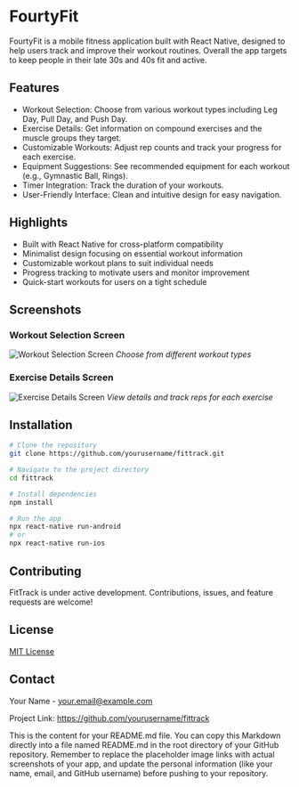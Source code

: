 # FourtyFit

FourtyFit is a mobile fitness application built with React Native, designed to help users track and improve their workout routines.
Overall the app targets to keep people in their late 30s and 40s fit and active.

## Features

- Workout Selection: Choose from various workout types including Leg Day, Pull Day, and Push Day.
- Exercise Details: Get information on compound exercises and the muscle groups they target.
- Customizable Workouts: Adjust rep counts and track your progress for each exercise.
- Equipment Suggestions: See recommended equipment for each workout (e.g., Gymnastic Ball, Rings).
- Timer Integration: Track the duration of your workouts.
- User-Friendly Interface: Clean and intuitive design for easy navigation.

## Highlights

- Built with React Native for cross-platform compatibility
- Minimalist design focusing on essential workout information
- Customizable workout plans to suit individual needs
- Progress tracking to motivate users and monitor improvement
- Quick-start workouts for users on a tight schedule

## Screenshots

### Workout Selection Screen
![Workout Selection Screen](https://github.com/yan-braslavsky/Fortyfit/assets/1155059/ff6d86d2-a71e-418a-98b6-fbdd91af2d15)
*Choose from different workout types*


### Exercise Details Screen
![Exercise Details Screen](https://github.com/yan-braslavsky/Fortyfit/assets/1155059/19b0dae5-c5ca-4257-ad76-17912c1b0f7f)
*View details and track reps for each exercise*


## Installation

```bash
# Clone the repository
git clone https://github.com/yourusername/fittrack.git

# Navigate to the project directory
cd fittrack

# Install dependencies
npm install

# Run the app
npx react-native run-android
# or
npx react-native run-ios
```

## Contributing

FitTrack is under active development. Contributions, issues, and feature requests are welcome!

## License

[MIT License](LICENSE)

## Contact

Your Name - your.email@example.com

Project Link: https://github.com/yourusername/fittrack


This is the content for your README.md file. You can copy this Markdown directly into a file named README.md in the root directory of your GitHub repository. Remember to replace the placeholder image links with actual screenshots of your app, and update the personal information (like your name, email, and GitHub username) before pushing to your repository.
